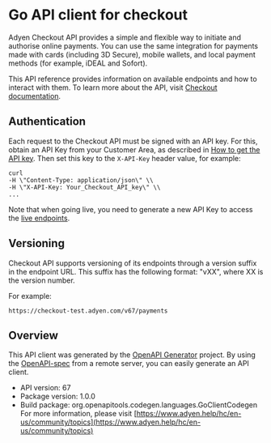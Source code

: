 # Go API client for checkout

Adyen Checkout API provides a simple and flexible way to initiate and authorise online payments. You can use the same integration for payments made with cards (including 3D Secure), mobile wallets, and local payment methods (for example, iDEAL and Sofort).

This API reference provides information on available endpoints and how to interact with them. To learn more about the API, visit [Checkout documentation](https://docs.adyen.com/online-payments).

## Authentication
Each request to the Checkout API must be signed with an API key. For this, obtain an API Key from your Customer Area, as described in [How to get the API key](https://docs.adyen.com/development-resources/api-credentials#generate-api-key). Then set this key to the `X-API-Key` header value, for example:

```
curl
-H \"Content-Type: application/json\" \\
-H \"X-API-Key: Your_Checkout_API_key\" \\
...
```
Note that when going live, you need to generate a new API Key to access the [live endpoints](https://docs.adyen.com/development-resources/live-endpoints).

## Versioning
Checkout API supports versioning of its endpoints through a version suffix in the endpoint URL. This suffix has the following format: \"vXX\", where XX is the version number.

For example:
```
https://checkout-test.adyen.com/v67/payments
```

## Overview
This API client was generated by the [OpenAPI Generator](https://openapi-generator.tech) project.  By using the [OpenAPI-spec](https://www.openapis.org/) from a remote server, you can easily generate an API client.

- API version: 67
- Package version: 1.0.0
- Build package: org.openapitools.codegen.languages.GoClientCodegen
For more information, please visit [https://www.adyen.help/hc/en-us/community/topics](https://www.adyen.help/hc/en-us/community/topics)
